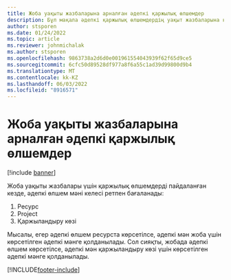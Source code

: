 ```yaml
---
title: Жоба уақыты жазбаларына арналған әдепкі қаржылық өлшемдер
description: Бұл мақала әдепкі қаржылық өлшемдердің уақыт жазбаларына қалай қолданылатыны туралы ақпаратты береді.
author: stsporen
ms.date: 01/24/2022
ms.topic: article
ms.reviewer: johnmichalak
ms.author: stsporen
ms.openlocfilehash: 9863738a2d6d0e001961554043939f62f65d9ce5
ms.sourcegitcommit: 6cfc50d89528df977a8f6a55c1ad39d99800d9b4
ms.translationtype: MT
ms.contentlocale: kk-KZ
ms.lasthandoff: 06/03/2022
ms.locfileid: "8916571"
---
```

# <a name="defaulting-financial-dimensions-for-project-time-entries"></a>Жоба уақыты жазбаларына арналған әдепкі қаржылық өлшемдер

[!include [banner](../includes/banner.md)]

Жоба уақыты жазбалары үшін қаржылық өлшемдерді пайдаланған кезде, әдепкі өлшем мәні келесі ретпен бағаланады:

1. Ресурс
2. Project
3. Қаржыландыру көзі

Мысалы, егер әдепкі өлшем ресурста көрсетілсе, әдепкі мән жоба үшін көрсетілген әдепкі мәнге қолданылады. Сол сияқты, жобада әдепкі өлшем көрсетілсе, әдепкі мән қаржыландыру көзі үшін көрсетілген әдепкі мәнге қолданылады.

[!INCLUDE[footer-include](../includes/footer-banner.md)]
